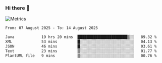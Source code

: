 ### Hi there 👋

![Metrics](https://github.com/radoapx/radoapx/blob/main/github-metrics.svg)

<!--START_SECTION:waka-->

```txt
From: 07 August 2025 - To: 14 August 2025

Java            19 hrs 20 mins  ██████████████████████▒░░   89.32 %
XML             53 mins         █░░░░░░░░░░░░░░░░░░░░░░░░   04.13 %
JSON            46 mins         █░░░░░░░░░░░░░░░░░░░░░░░░   03.61 %
Text            23 mins         ▒░░░░░░░░░░░░░░░░░░░░░░░░   01.77 %
PlantUML file   9 mins          ▒░░░░░░░░░░░░░░░░░░░░░░░░   00.76 %
```

<!--END_SECTION:waka-->

<!--
**radoapx/radoapx** is a ✨ _special_ ✨ repository because its `README.md` (this file) appears on your GitHub profile.

Here are some ideas to get you started:

- 🔭 I’m currently working on ...
- 🌱 I’m currently learning ...
- 👯 I’m looking to collaborate on ...
- 🤔 I’m looking for help with ...
- 💬 Ask me about ...
- 📫 How to reach me: ...
- 😄 Pronouns: ...
- ⚡ Fun fact: ...
-->

